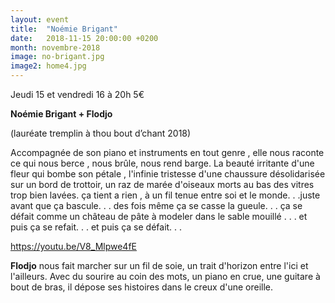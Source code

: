 ```yaml
---
layout: event
title:  "Noémie Brigant"
date:   2018-11-15 20:00:00 +0200
month: novembre-2018
image: no-brigant.jpg
image2: home4.jpg
---
```



Jeudi 15 et vendredi 16 à 20h
5€

**Noémie Brigant + **Flodjo****

(lauréate tremplin à thou bout d’chant 2018)

Accompagnée de son piano et instruments en tout genre , elle nous raconte ce qui nous berce , nous brûle, nous rend barge. La beauté irritante d'une fleur qui bombe son pétale , l'infinie tristesse d'une chaussure désolidarisée sur un bord de trottoir, un raz de marée d'oiseaux morts au bas des vitres trop bien lavées. ça tient a rien , à un fil tenue entre soi et le monde. . .juste avant que ça bascule. . . des fois même ça se casse la gueule. . . ça se défait comme un château de pâte à modeler dans le sable mouillé . . . et puis ça se refait. . . et puis ça se défait. . .

https://youtu.be/V8_Mlpwe4fE





 
**Flodjo** nous fait marcher sur un fil de soie, un trait d'horizon entre l'ici et l'ailleurs. Avec du sourire au coin des mots, un piano en crue, une guitare à bout de bras, il dépose ses histoires dans le creux d'une oreille.